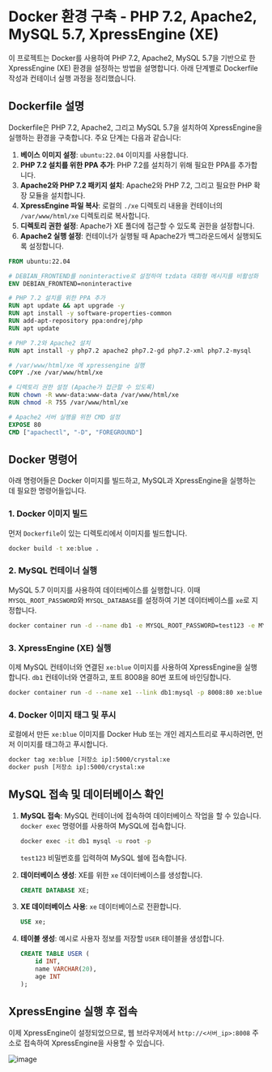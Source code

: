 # Docker 환경 구축 - PHP 7.2, Apache2, MySQL 5.7, XpressEngine (XE)

이 프로젝트는 Docker를 사용하여 PHP 7.2, Apache2, MySQL 5.7을 기반으로 한 XpressEngine (XE) 환경을 설정하는 방법을 설명합니다. 아래 단계별로 Dockerfile 작성과 컨테이너 실행 과정을 정리했습니다.

## Dockerfile 설명

Dockerfile은 PHP 7.2, Apache2, 그리고 MySQL 5.7을 설치하여 XpressEngine을 실행하는 환경을 구축합니다. 주요 단계는 다음과 같습니다:

1. **베이스 이미지 설정**: `ubuntu:22.04` 이미지를 사용합니다.
2. **PHP 7.2 설치를 위한 PPA 추가**: PHP 7.2를 설치하기 위해 필요한 PPA를 추가합니다.
3. **Apache2와 PHP 7.2 패키지 설치**: Apache2와 PHP 7.2, 그리고 필요한 PHP 확장 모듈을 설치합니다.
4. **XpressEngine 파일 복사**: 로컬의 `./xe` 디렉토리 내용을 컨테이너의 `/var/www/html/xe` 디렉토리로 복사합니다.
5. **디렉토리 권한 설정**: Apache가 XE 폴더에 접근할 수 있도록 권한을 설정합니다.
6. **Apache2 실행 설정**: 컨테이너가 실행될 때 Apache2가 백그라운드에서 실행되도록 설정합니다.

```dockerfile
FROM ubuntu:22.04

# DEBIAN_FRONTEND를 noninteractive로 설정하여 tzdata 대화형 메시지를 비활성화
ENV DEBIAN_FRONTEND=noninteractive

# PHP 7.2 설치를 위한 PPA 추가
RUN apt update && apt upgrade -y
RUN apt install -y software-properties-common
RUN add-apt-repository ppa:ondrej/php
RUN apt update

# PHP 7.2와 Apache2 설치
RUN apt install -y php7.2 apache2 php7.2-gd php7.2-xml php7.2-mysql

# /var/www/html/xe 에 xpressengine 실행
COPY ./xe /var/www/html/xe

# 디렉토리 권한 설정 (Apache가 접근할 수 있도록)
RUN chown -R www-data:www-data /var/www/html/xe
RUN chmod -R 755 /var/www/html/xe

# Apache2 서버 실행을 위한 CMD 설정
EXPOSE 80
CMD ["apachectl", "-D", "FOREGROUND"]
```

## Docker 명령어

아래 명령어들은 Docker 이미지를 빌드하고, MySQL과 XpressEngine을 실행하는 데 필요한 명령어들입니다.

### 1. Docker 이미지 빌드

먼저 `Dockerfile`이 있는 디렉토리에서 이미지를 빌드합니다.

```bash
docker build -t xe:blue .
```

### 2. MySQL 컨테이너 실행

MySQL 5.7 이미지를 사용하여 데이터베이스를 실행합니다. 이때 `MYSQL_ROOT_PASSWORD`와 `MYSQL_DATABASE`를 설정하여 기본 데이터베이스를 `xe`로 지정합니다.

```bash
docker container run -d --name db1 -e MYSQL_ROOT_PASSWORD=test123 -e MYSQL_DATABASE=xe mysql:5.7
```

### 3. XpressEngine (XE) 실행

이제 MySQL 컨테이너와 연결된 `xe:blue` 이미지를 사용하여 XpressEngine을 실행합니다. `db1` 컨테이너와 연결하고, 포트 8008을 80번 포트에 바인딩합니다.

```bash
docker container run -d --name xe1 --link db1:mysql -p 8008:80 xe:blue
```

### 4. Docker 이미지 태그 및 푸시

로컬에서 만든 `xe:blue` 이미지를 Docker Hub 또는 개인 레지스트리로 푸시하려면, 먼저 이미지를 태그하고 푸시합니다.

```bash
docker tag xe:blue [저장소 ip]:5000/crystal:xe
docker push [저장소 ip]:5000/crystal:xe
```

## MySQL 접속 및 데이터베이스 확인

1. **MySQL 접속**: MySQL 컨테이너에 접속하여 데이터베이스 작업을 할 수 있습니다. `docker exec` 명령어를 사용하여 MySQL에 접속합니다.

    ```bash
    docker exec -it db1 mysql -u root -p
    ```

    `test123` 비밀번호를 입력하여 MySQL 쉘에 접속합니다.

2. **데이터베이스 생성**: XE를 위한 `xe` 데이터베이스를 생성합니다.

    ```sql
    CREATE DATABASE XE;
    ```

3. **XE 데이터베이스 사용**: `xe` 데이터베이스로 전환합니다.

    ```sql
    USE xe;
    ```

4. **테이블 생성**: 예시로 사용자 정보를 저장할 `USER` 테이블을 생성합니다.

    ```sql
    CREATE TABLE USER (
        id INT,
        name VARCHAR(20),
        age INT
    );
    ```

## XpressEngine 실행 후 접속

이제 XpressEngine이 설정되었으므로, 웹 브라우저에서 `http://<서버_ip>:8008` 주소로 접속하여 XpressEngine을 사용할 수 있습니다.

![image](https://github.com/user-attachments/assets/8bef5e72-ed5e-4f5a-9218-0ddc3796bc38)

